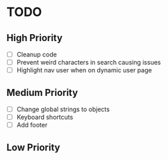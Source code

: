 # TODO

## High Priority

- [ ] Cleanup code
- [ ] Prevent weird characters in search causing issues
- [ ] Highlight nav user when on dynamic user page

## Medium Priority

- [ ] Change global strings to objects
- [ ] Keyboard shortcuts
- [ ] Add footer

## Low Priority
